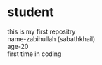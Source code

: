 # student
this is my first repositry
<br>
name-zabihullah (sabathkhail)
<br>
age-20
<br>
first time in coding
